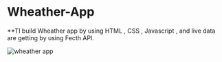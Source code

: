 # Wheather-App

**TI build  Wheather app by using HTML , CSS ,  Javascript , and live data are getting by using Fecth API.

![wheather app](https://github.com/jyotibhandari/Wheather-App/assets/120203797/fdf2621f-452b-4da1-a1fb-9e7134447460)
